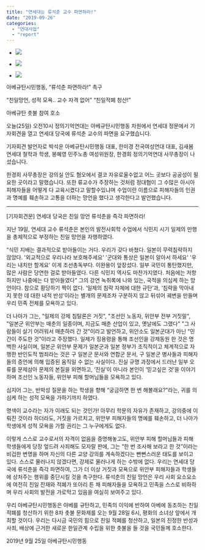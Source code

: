 ```yaml
---
title: "연세대는 류석춘 교수 파면하라!"
date: "2019-09-26"
categories: 
  - "연대사업"
  - "report"
---
```


- ![](https://womenandwar.net/kr/wp-content/uploads/2019/09/photo_2019-09-25_11-00-03-1024x768.jpg)
    
- ![](https://womenandwar.net/kr/wp-content/uploads/2019/09/photo_2019-09-25_11-00-18-1024x768.jpg)
    
- ![](https://womenandwar.net/kr/wp-content/uploads/2019/09/photo_2019-09-25_11-00-30-1024x768.jpg)
    

아베규탄시민행동, “류석춘 파면하라!” 촉구

“친일망언, 성적 모욕.. 교수 자격 없어” “친일적폐 청산!”

아베규탄 촛불 참여 호소

오늘(25일) 오전10시 정의기억연대는 아베규탄시민행동 차원에서 연세대 정문에서 기자회견을 열고 연세대 당국에 류석춘 교수의 파면을 요구했습니다.

기자회견 발언자로 박석운 아베규탄시민행동 대표, 한미경 전국여성연대 대표, 김새봄 연세대 철학과 학생, 봉혜영 민주노총 여성위원장, 한경희 정의기억연대 사무총장이 나섰습니다.

한경희 사무총장은 강의실 안도 혐오에서 결코 자유로울수없고 어느 곳보다 공공성이 필요한 곳이라고 말했습니다. 또한 류교수가 주장하는 것처럼 정대협이 그 수많은 아시아 피해자들을 어떻게 다 교육시켰다고 말할수있냐며 수업이란 이름으로 피해자들의 인권과 명예를 훼손하고 고통을 더하는 망언을 했다고 생각한다고 발언했습니다.

* * *

\[기자회견문\] 연세대 당국은 친일 망언 류석춘을 즉각 파면하라!

지난 19일, 연세대 교수 류석춘은 본인의 발전사회학 수업에서 식민지 시기 일제의 만행을 총체적으로 부정하는 친일 망언을 자행하였다.

“식민 지배는 결과적으로 받아들이는 거다. 우리가 갖다 바쳤다. 일본이 무력침략하지 않았다. '외교적으로 우리나라 보호해주세요' '군대와 통상은 일본이 알아서 하세요' '우리는 내치만 할게요' 이게 조선총독부다. 이완용이 앞장섰다. 일부 국민이 통탄했지만, 많은 사람은 당연한 걸로 받아들였다. 다른 식민지 역사도 마찬가지였다. 처음에는 저항하지만 나중에는 다 받아들였다” 그의 강연 녹취록에 나와 있는, 국적을 의심케 하는 망언이다. 참으로 황당하기 짝이 없다. ‘일제의 침략 자체에 대한 규탄’과, ‘침략을 막아내지 못한 데 대한 내적 반성’이라는 별개의 문제조차 구분하지 않고 뒤섞어 궤변을 만들며 우리 민족 전체를 모욕하고 있다.

더 나아가 그는, "일제의 강제 침탈론은 거짓", "조선인 노동자, 위안부 전부 거짓말", "일본군 위안부는 매춘의 일종이며, 지금도 매춘 산업이 있고, 옛날에도 그랬다" "그 사람들이 살기 어려워서 매춘하러 간 것"이라고 발언하고, 위안소도 일본군대가 아닌 “민간이 주도한 것”이라고 주장했다. 일제가 징용령을 통해 조선인을 강제동원 한 것은 명백한 사실이며, 일본군 위안부 문제가 일본군과 일본 정부가 조직적이고 체계적으로 자행한 반인도적 범죄라는 것은 구 일본군 문서와 연합군 문서, 구 일본군 병사들과 피해자들의 증언에 의해 입증된 움직일 수 없는 사실이다. 진실 규명 과정에서 드러난 일부 오류를 문제삼아 문제의 본질을 외면하고, ‘진실’이 아니라 본인이 ‘믿고싶은 것’을 이야기하며 조선인 노동자들, 위안부 피해 할머님들을 모욕하고 있다.

심지어 그는, 반박성 질문을 하는 학생을 향해 “궁금하면 한 번 해볼래요?”라는, 귀를 의심케 하는 성적 모욕을 가하기까지 하였다.

명색이 교수라는 자가 이래도 되는 것인가! 아무리 학문의 자유가 존재하고, 강의중에 이뤄진 것이라 하더라도, 거짓을 가르치고, 위안부 피해자들의 명예를 훼손하고, 더 나아가 학생에게 성적 모욕을 가할 권리는 그 누구에게도 없다.

이렇게 스스로 교수로서의 자격이 없음을 증명해놓고도, 위안부 피해 할머님들과 피해 학생들에게 당장 엎드려 사죄해도 모자랄 판에, 그는 “한 번 조사해 보라고 한 것”이라는 비겁한 변명을 하며 자신의 다른 교양 강의를 계속하겠다는 뻔뻔스러운 태도를 보이고 있다. 스스로 물러나지 않겠다면, 강제로 물러나게 하는 수밖에 없다. 우리는 연세대 당국에 류석춘을 즉각 파면하여, 그가 더 이상 거짓과 모욕으로 위안부 피해자들과 학생들에 상처주는 행위를 중단시킬 것을 촉구한다. 류석춘의 친일 망언은 우리 사회 요소요소에 여전히 친일 잔재와 적폐가 또아리 튼 채 피해자들을 모욕하고 민족을 스스로 비하하며 우리 사회의 발전을 가로막고 있음을 여실히 보여주고 있다.

우리 아베규탄시민행동은 아베를 규탄하고, 민족의 이익에 반하여 아베에 동조하는 친일적폐를 청산하기 위한 8차 촛불 문화제를 오는 9월 28일 6시, 평화의 소녀상 앞에서 개최할 것이다. 우리는 다시금 국민의 힘으로 친일 적폐를 청산하고, 일본의 진정한 반성과 사죄, 배상에 근거한 새로운 한일관계 수립을 위한 촛불을 들 것을 국민들께 호소한다.

2019년 9월 25일 아베규탄시민행동
